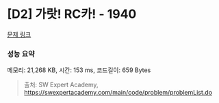# [D2] 가랏! RC카! - 1940 

[문제 링크](https://swexpertacademy.com/main/code/problem/problemDetail.do?contestProbId=AV5PjMgaALgDFAUq) 

### 성능 요약

메모리: 21,268 KB, 시간: 153 ms, 코드길이: 659 Bytes



> 출처: SW Expert Academy, https://swexpertacademy.com/main/code/problem/problemList.do